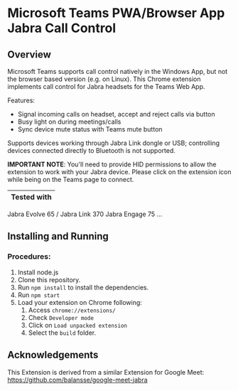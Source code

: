 # Microsoft Teams PWA/Browser App Jabra Call Control

## Overview

Microsoft Teams supports call control natively in the Windows App, but not the browser based version (e.g. on Linux). This Chrome extension implements call control for Jabra headsets for the Teams Web App.

Features:
- Signal incoming calls on headset, accept and reject calls via button
- Busy light on during meetings/calls
- Sync device mute status with Teams mute button

Supports devices working through Jabra Link dongle or USB; controlling devices connected directly to Bluetooth is not supported.

**IMPORTANT NOTE**: You'll need to provide HID permissions to allow the extension to work with your Jabra device. Please click on the extension icon while being on the Teams page to connect.

Tested with |
--- |
Jabra Evolve 65 / Jabra Link 370
Jabra Engage 75
...


## Installing and Running

### Procedures:

1. Install node.js
2. Clone this repository.
3. Run `npm install` to install the dependencies.
4. Run `npm start`
5. Load your extension on Chrome following:
   1. Access `chrome://extensions/`
   2. Check `Developer mode`
   3. Click on `Load unpacked extension`
   4. Select the `build` folder.


## Acknowledgements

This Extension is derived from a similar Extension for Google Meet: https://github.com/balansse/google-meet-jabra